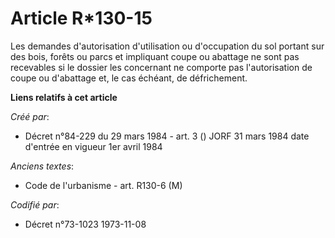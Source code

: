 # Article R*130-15

Les demandes d'autorisation d'utilisation ou d'occupation du sol portant sur des bois, forêts ou parcs et impliquant coupe ou
abattage ne sont pas recevables si le dossier les concernant ne comporte pas l'autorisation de coupe ou d'abattage et, le cas
échéant, de défrichement.

**Liens relatifs à cet article**

_Créé par_:

  - Décret n°84-229 du 29 mars 1984 - art. 3 () JORF 31 mars 1984 date d'entrée en vigueur 1er avril 1984

_Anciens textes_:

  - Code de l'urbanisme - art. R130-6 (M)

_Codifié par_:

  - Décret n°73-1023 1973-11-08
